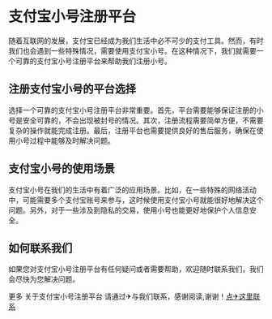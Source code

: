 # 支付宝小号注册平台

随着互联网的发展，支付宝已经成为我们生活中必不可少的支付工具。然而，有时我们也会遇到一些特殊情况，需要使用支付宝小号。在这种情况下，我们就需要一个可靠的支付宝小号注册平台来帮助我们注册小号。

## 注册支付宝小号的平台选择

选择一个可靠的支付宝小号注册平台非常重要。首先，平台需要能够保证注册的小号是安全可靠的，不会出现被封号的情况。其次，注册流程需要简单方便，不需要复杂的操作就能完成注册。最后，注册平台也需要提供良好的售后服务，确保在使用小号过程中能够及时解决问题。

## 支付宝小号的使用场景

支付宝小号在我们的生活中有着广泛的应用场景。比如，在一些特殊的网络活动中，可能需要多个支付宝账号来参与，这时候使用支付宝小号就能很好地解决这个问题。另外，对于一些涉及到隐私的交易，使用小号也能更好地保护个人信息安全。

## 如何联系我们

如果您对支付宝小号注册平台有任何疑问或者需要帮助，欢迎随时联系我们，我们会尽快为您解决问题。

更多 关于支付宝小号注册平台 请通过✈与我们联系，感谢阅读,谢谢！[点✈这里联系](https://b.k02.cc)
